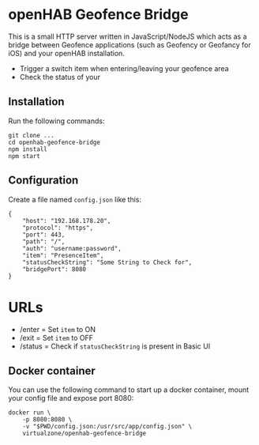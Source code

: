 # openHAB Geofence Bridge
This is a small HTTP server written in JavaScript/NodeJS which acts as a bridge between Geofence applications (such as Geofency or Geofancy for iOS) and your openHAB installation.

* Trigger a switch item when entering/leaving your geofence area
* Check the status of your 

## Installation
Run the following commands:
```
git clone ...
cd openhab-geofence-bridge
npm install
npm start
```

## Configuration
Create a file named ```config.json``` like this:

```
{
    "host": "192.168.178.20",
    "protocol": "https",
    "port": 443,
    "path": "/",
    "auth": "username:password",
    "item": "PresenceItem",
    "statusCheckString": "Some String to Check for",
    "bridgePort": 8080
}
```

# URLs
* /enter = Set ```item``` to ON
* /exit = Set ```item``` to OFF
* /status = Check if ```statusCheckString``` is present in Basic UI

## Docker container
You can use the following command to start up a docker container, mount your config file and expose port 8080:

```
docker run \
    -p 8080:8080 \
    -v "$PWD/config.json:/usr/src/app/config.json" \
    virtualzone/openhab-geofence-bridge
```
